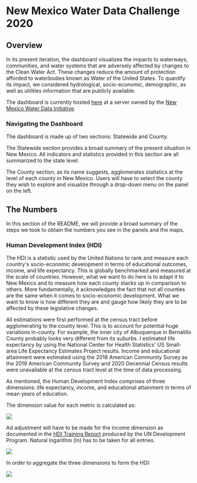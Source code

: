 # New Mexico Water Data Challenge 2020

## Overview
In its present iteration, the dashboard visualizes the impacts to waterways, communities, and water systems that are adversely affected by changes to the Clean Water Act. These changes reduce the amount of protection afforded to waterbodies known as Water of the United States. To quantify its impact, we considered hydrological, socio-economic, demographic, as well as utilities information that are publicly available.    
  
The dashboard is currently hosted [here](http://shiny.newmexicowaterdata.org/) at a server owned by the [New Mexico Water Data Initiative](https://catalog.newmexicowaterdata.org/).      
  
### Navigating the Dashboard  
The dashboard is made up of two sections: Statewide and County.  
    
The Statewide section provides a broad summary of the present situation in New Mexico. All indicators and statistics provided in this section are all summarized to the state level.  
  
The County section, as its name suggests, agglomerates statistics at the level of each county in New Mexico. Users will have to select the county they wish to explore and visualize through a drop-down menu on the panel on the left.  
  
## The Numbers  
In this section of the README, we will provide a broad summary of the steps we took to obtain the numbers you see in the panels and the maps.  
  
### Human Development Index (HDI)  
The HDI is a statistic used by the United Nations to rank and measure each country's socio-economic development in terms of educational outcomes, income, and life expectancy. This is globally benchmarked and measured at the scale of countries. However, what we want to do here is to adapt it to New Mexico and to measure how each county stacks up in comparison to others. More fundamentally, it acknowledges the fact that not all counties are the same when it comes to socio-economic development. What we want to know is how different they are and gauge how likely they are to be affected by these legislative changes.  
  
All estimations were first performed at the census tract before agglomerating to the county level. This is to account for potential huge variations in-county. For example, the inner city of Albuquerque in Bernalillo County probably looks very different from its suburbs. I estimated life expectancy by using the National Center for Health Statistics' US Small-area Life Expectancy Estimates Project results. Income and educational attainment were estimated using the 2018 American Community Survey as the 2019 American Community Survey and 2020 Decennial Census results were unavailable at the census tract level at the time of data processing.  

As mentioned, the Human Development Index comprises of three dimensions: life expectancy, income, and educational attainment in terms of mean years of education.  

The dimension value for each metric is calculated as:  
  
<img src="https://render.githubusercontent.com/render/math?math=Dimension = frac{actual-minimum}{maximum-minimum}">  
  
Ad adjustment will have to be made for the income dimension as documented in the [HDI Training Report](http://hdr.undp.org/sites/default/files/hdi_training.pdf) produced by the UN Development Program. Natural logarithm (ln) has to be taken for all entries.  
  
<img src="https://render.githubusercontent.com/render/math?math=Income Dimension = frac{ln(actual)-ln(minimum)}{ln(maximum)-ln(minimum)}">  

In order to aggregate the three dimensions to form the HDI:  
  
<img src="https://render.githubusercontent.com/render/math?math=HDI = (I^{income}*I^{education}*I^{life exp.})^{1/3}">  
